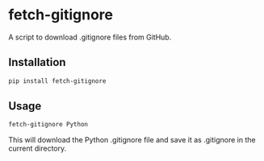 # fetch-gitignore

A script to download .gitignore files from GitHub.

## Installation

```bash
pip install fetch-gitignore
```

## Usage
```bash
fetch-gitignore Python
```

This will download the Python .gitignore file and save it as .gitignore in the current directory.
